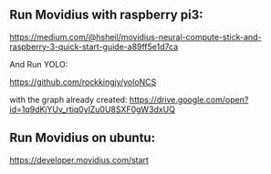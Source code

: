## Run Movidius with raspberry pi3:

https://medium.com/@hsheil/movidius-neural-compute-stick-and-raspberry-3-quick-start-guide-a89ff5e1d7ca

And Run YOLO:

https://github.com/rockkingjy/yoloNCS

with the graph already created:
https://drive.google.com/open?id=1q9dKjYUv_rtiq0ylZu0U8SXF0gW3dxUQ


## Run Movidius on ubuntu:

https://developer.movidius.com/start
